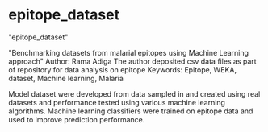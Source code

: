 # epitope_dataset
"epitope_dataset"

"Benchmarking datasets from malarial epitopes using Machine Learning approach"
Author: Rama Adiga The author deposited csv data files as part of repository for data analysis on epitope 
Keywords: Epitope, WEKA, dataset, Machine learning, Malaria

Model dataset were developed from data sampled in and created using real datasets and performance tested using various machine learning algorithms. Machine learning classifiers were trained on  epitope data and used to improve prediction performance.
